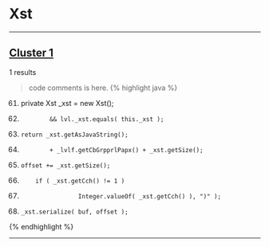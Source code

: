 # Xst

***

## [Cluster 1](./1)
1 results
> code comments is here.
{% highlight java %}
61. private Xst _xst = new Xst();
113.             && lvl._xst.equals( this._xst );
149.     return _xst.getAsJavaString();
155.             + _lvlf.getCbGrpprlPapx() + _xst.getSize();
187.     offset += _xst.getSize();
197.         if ( _xst.getCch() != 1 )
202.                     Integer.valueOf( _xst.getCch() ), ")" );
254.     _xst.serialize( buf, offset );
{% endhighlight %}

***

